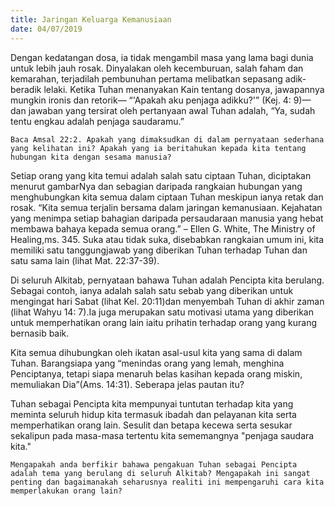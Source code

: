 ```yaml
---
title: Jaringan Keluarga Kemanusiaan
date: 04/07/2019
---
```


Dengan kedatangan dosa, ia tidak mengambil masa yang lama bagi dunia untuk lebih jauh rosak. Dinyalakan oleh kecemburuan, salah faham dan kemarahan, terjadilah pembunuhan pertama melibatkan sepasang adik-beradik lelaki. Ketika Tuhan menanyakan Kain tentang dosanya, jawapannya mungkin ironis dan retorik— “'Apakah aku penjaga adikku?'” (Kej. 4: 9)—dan jawaban yang tersirat oleh pertanyaan awal Tuhan adalah, “Ya, sudah tentu engkau adalah penjaga saudaramu.”

`Baca Amsal 22:2. Apakah yang dimaksudkan di dalam pernyataan sederhana yang kelihatan ini? Apakah yang ia beritahukan kepada kita tentang hubungan kita dengan sesama manusia?`

Setiap orang yang kita temui adalah salah satu ciptaan Tuhan, diciptakan menurut gambarNya dan sebagian daripada rangkaian hubungan yang menghubungkan kita semua dalam ciptaan Tuhan meskipun ianya retak dan rosak. “Kita semua terjalin bersama dalam jaringan kemanusiaan. Kejahatan yang menimpa setiap bahagian daripada persaudaraan manusia yang hebat membawa bahaya kepada semua orang.” – Ellen G. White, The Ministry of Healing,ms. 345. Suka atau tidak suka, disebabkan rangkaian umum ini, kita memiliki satu tanggungjawab yang diberikan Tuhan terhadap Tuhan dan satu sama lain (lihat Mat. 22:37-39).

Di seluruh Alkitab, pernyataan bahawa Tuhan adalah Pencipta kita berulang. Sebagai contoh, ianya adalah salah satu sebab yang diberikan untuk mengingat hari Sabat (lihat Kel. 20:11)dan menyembah Tuhan di akhir zaman (lihat Wahyu 14: 7).Ia juga merupakan satu motivasi utama yang diberikan untuk memperhatikan orang lain iaitu prihatin terhadap orang yang kurang bernasib baik.

Kita semua dihubungkan oleh ikatan asal-usul kita yang sama di dalam Tuhan. Barangsiapa yang “menindas orang yang lemah, menghina Penciptanya, tetapi siapa menaruh belas kasihan kepada orang miskin, memuliakan Dia”(Ams. 14:31). Seberapa jelas pautan itu?

Tuhan sebagai Pencipta kita mempunyai tuntutan terhadap kita yang meminta seluruh hidup kita termasuk ibadah dan pelayanan kita serta memperhatikan orang lain. Sesulit dan betapa kecewa serta sesukar sekalipun pada masa-masa tertentu kita sememangnya "penjaga saudara kita."

`Mengapakah anda berfikir bahawa pengakuan Tuhan sebagai Pencipta adalah tema yang berulang di seluruh Alkitab? Mengapakah ini sangat penting dan bagaimanakah seharusnya realiti ini mempengaruhi cara kita memperlakukan orang lain?`